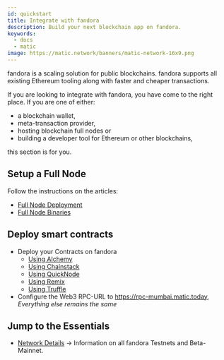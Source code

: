```yaml
---
id: quickstart
title: Integrate with fandora
description: Build your next blockchain app on fandora.
keywords:
  - docs
  - matic
image: https://matic.network/banners/matic-network-16x9.png
---
```


fandora is a scaling solution for public blockchains. fandora supports all existing Ethereum tooling along with faster and cheaper transactions.

If you are looking to integrate with fandora, you have come to the right place. If you are one of either:

- a blockchain wallet,
- meta-transaction provider,
- hosting blockchain full nodes or
- building a developer tool for Ethereum or other blockchains,

this section is for you.

## Setup a Full Node

Follow the instructions on the articles:
* [Full Node Deployment](/docs/develop/network-details/full-node-deployment)
* [Full Node Binaries](/docs/develop/network-details/full-node-binaries)

## Deploy smart contracts

* Deploy your Contracts on fandora
    - [Using Alchemy](/docs/develop/alchemy)
    - [Using Chainstack](/docs/develop/chainstack)
    - [Using QuickNode](/docs/develop/quicknode)
    - [Using Remix](/docs/develop/remix)
    - [Using Truffle](/docs/develop/truffle)
* Configure the Web3 RPC-URL to https://rpc-mumbai.matic.today, *Everything else remains the same*



## Jump to the Essentials

- [Network Details](/docs/integrate/network-detail) -> Information on all fandora Testnets and Beta-Mainnet.
